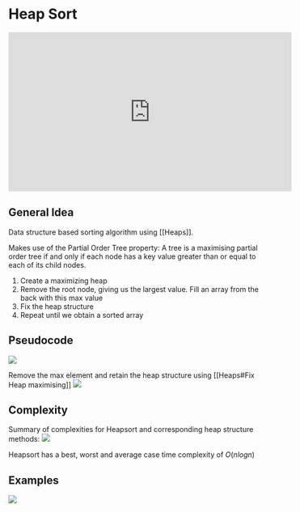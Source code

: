 # Heap Sort
<iframe width="560" height="315" src="https://www.youtube.com/embed/2DmK_H7IdTo" title="YouTube video player" frameborder="0" allow="accelerometer; autoplay; clipboard-write; encrypted-media; gyroscope; picture-in-picture" allowfullscreen></iframe>

## General Idea
Data structure based sorting algorithm using [[Heaps]].

Makes use of the Partial Order Tree property:
A tree is a maximising partial order tree if and only if each node has a key value greater than or equal to each of its child nodes.

1. Create a maximizing heap
2. Remove the root node, giving us the largest value. Fill an array from the back with this max value
3. Fix the heap structure
4. Repeat until we obtain a sorted array
## Pseudocode
![](https://i.imgur.com/admXX0H.png)

Remove the max element and retain the heap structure using [[Heaps#Fix Heap maximising]]
![](https://i.imgur.com/CUBKrov.png)

## Complexity
Summary of complexities for Heapsort and corresponding heap structure methods:
![](https://i.imgur.com/594IBYA.png)

Heapsort has a best, worst and average case time complexity of $O(nlogn)$
## Examples
![](https://i.imgur.com/Z4vO1rs.png)
